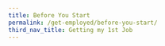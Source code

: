 ```yaml
---
title: Before You Start
permalink: /get-employed/before-you-start/
third_nav_title: Getting my 1st Job
---
```

